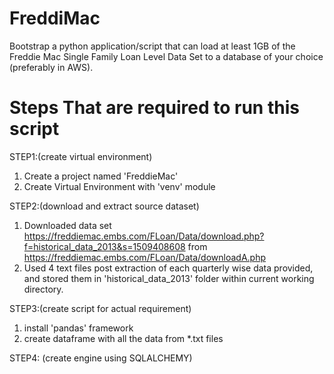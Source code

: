 # FreddiMac
Bootstrap a python application/script that can load at least 1GB of the Freddie Mac Single Family Loan Level Data Set to a database of your choice (preferably in AWS). 


# Steps That are required to run this script

STEP1:(create virtual environment)
1. Create a project named 'FreddieMac'
2. Create Virtual Environment with 'venv' module 

STEP2:(download and extract source dataset)
1. Downloaded data set https://freddiemac.embs.com/FLoan/Data/download.php?f=historical_data_2013&s=1509408608 from https://freddiemac.embs.com/FLoan/Data/downloadA.php
2. Used 4 text files post extraction of each quarterly wise data provided, and stored them in 'historical_data_2013' folder within current working directory.

STEP3:(create script for actual requirement)

1. install 'pandas' framework
2. create dataframe with all the data from *.txt files

STEP4: (create engine using SQLALCHEMY)




